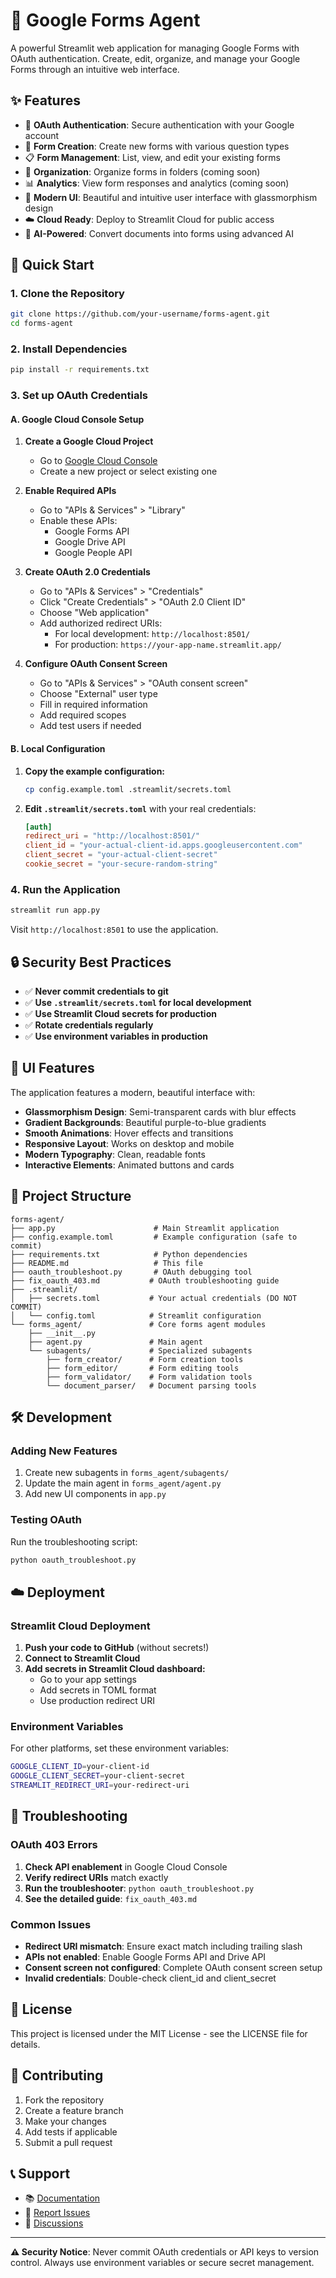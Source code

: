 # 📝 Google Forms Agent

A powerful Streamlit web application for managing Google Forms with OAuth authentication. Create, edit, organize, and manage your Google Forms through an intuitive web interface.

## ✨ Features

- 🔐 **OAuth Authentication**: Secure authentication with your Google account
- 📝 **Form Creation**: Create new forms with various question types
- 📋 **Form Management**: List, view, and edit your existing forms
- 📁 **Organization**: Organize forms in folders (coming soon)
- 📊 **Analytics**: View form responses and analytics (coming soon)
- 🎨 **Modern UI**: Beautiful and intuitive user interface with glassmorphism design
- ☁️ **Cloud Ready**: Deploy to Streamlit Cloud for public access
- 🤖 **AI-Powered**: Convert documents into forms using advanced AI

## 🚀 Quick Start

### 1. Clone the Repository

```bash
git clone https://github.com/your-username/forms-agent.git
cd forms-agent
```

### 2. Install Dependencies

```bash
pip install -r requirements.txt
```

### 3. Set up OAuth Credentials

#### A. Google Cloud Console Setup

1. **Create a Google Cloud Project**
   - Go to [Google Cloud Console](https://console.cloud.google.com/)
   - Create a new project or select existing one

2. **Enable Required APIs**
   - Go to "APIs & Services" > "Library"
   - Enable these APIs:
     - Google Forms API
     - Google Drive API
     - Google People API

3. **Create OAuth 2.0 Credentials**
   - Go to "APIs & Services" > "Credentials"
   - Click "Create Credentials" > "OAuth 2.0 Client ID"
   - Choose "Web application"
   - Add authorized redirect URIs:
     - For local development: `http://localhost:8501/`
     - For production: `https://your-app-name.streamlit.app/`

4. **Configure OAuth Consent Screen**
   - Go to "APIs & Services" > "OAuth consent screen"
   - Choose "External" user type
   - Fill in required information
   - Add required scopes
   - Add test users if needed

#### B. Local Configuration

1. **Copy the example configuration:**
   ```bash
   cp config.example.toml .streamlit/secrets.toml
   ```

2. **Edit `.streamlit/secrets.toml`** with your real credentials:
   ```toml
   [auth]
   redirect_uri = "http://localhost:8501/"
   client_id = "your-actual-client-id.apps.googleusercontent.com"
   client_secret = "your-actual-client-secret"
   cookie_secret = "your-secure-random-string"
   ```

### 4. Run the Application

```bash
streamlit run app.py
```

Visit `http://localhost:8501` to use the application.

## 🔒 Security Best Practices

- ✅ **Never commit credentials to git**
- ✅ **Use `.streamlit/secrets.toml` for local development**
- ✅ **Use Streamlit Cloud secrets for production**
- ✅ **Rotate credentials regularly**
- ✅ **Use environment variables in production**

## 🎨 UI Features

The application features a modern, beautiful interface with:

- **Glassmorphism Design**: Semi-transparent cards with blur effects
- **Gradient Backgrounds**: Beautiful purple-to-blue gradients
- **Smooth Animations**: Hover effects and transitions
- **Responsive Layout**: Works on desktop and mobile
- **Modern Typography**: Clean, readable fonts
- **Interactive Elements**: Animated buttons and cards

## 📁 Project Structure

```
forms-agent/
├── app.py                      # Main Streamlit application
├── config.example.toml         # Example configuration (safe to commit)
├── requirements.txt            # Python dependencies
├── README.md                   # This file
├── oauth_troubleshoot.py       # OAuth debugging tool
├── fix_oauth_403.md           # OAuth troubleshooting guide
├── .streamlit/
│   ├── secrets.toml           # Your actual credentials (DO NOT COMMIT)
│   └── config.toml            # Streamlit configuration
└── forms_agent/               # Core forms agent modules
    ├── __init__.py
    ├── agent.py               # Main agent
    └── subagents/             # Specialized subagents
        ├── form_creator/      # Form creation tools
        ├── form_editor/       # Form editing tools
        ├── form_validator/    # Form validation tools
        └── document_parser/   # Document parsing tools
```

## 🛠️ Development

### Adding New Features

1. Create new subagents in `forms_agent/subagents/`
2. Update the main agent in `forms_agent/agent.py`
3. Add new UI components in `app.py`

### Testing OAuth

Run the troubleshooting script:
```bash
python oauth_troubleshoot.py
```

## ☁️ Deployment

### Streamlit Cloud Deployment

1. **Push your code to GitHub** (without secrets!)
2. **Connect to Streamlit Cloud**
3. **Add secrets in Streamlit Cloud dashboard:**
   - Go to your app settings
   - Add secrets in TOML format
   - Use production redirect URI

### Environment Variables

For other platforms, set these environment variables:
```bash
GOOGLE_CLIENT_ID=your-client-id
GOOGLE_CLIENT_SECRET=your-client-secret
STREAMLIT_REDIRECT_URI=your-redirect-uri
```

## 🐛 Troubleshooting

### OAuth 403 Errors

1. **Check API enablement** in Google Cloud Console
2. **Verify redirect URIs** match exactly
3. **Run the troubleshooter**: `python oauth_troubleshoot.py`
4. **See the detailed guide**: `fix_oauth_403.md`

### Common Issues

- **Redirect URI mismatch**: Ensure exact match including trailing slash
- **APIs not enabled**: Enable Google Forms API and Drive API
- **Consent screen not configured**: Complete OAuth consent screen setup
- **Invalid credentials**: Double-check client_id and client_secret

## 📄 License

This project is licensed under the MIT License - see the LICENSE file for details.

## 🤝 Contributing

1. Fork the repository
2. Create a feature branch
3. Make your changes
4. Add tests if applicable
5. Submit a pull request

## 📞 Support

- 📚 [Documentation](https://github.com/your-repo/forms-agent/wiki)
- 🐛 [Report Issues](https://github.com/your-repo/forms-agent/issues)
- 💬 [Discussions](https://github.com/your-repo/forms-agent/discussions)

---

**⚠️ Security Notice**: Never commit OAuth credentials or API keys to version control. Always use environment variables or secure secret management. 